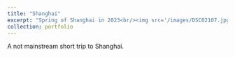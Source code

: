 ```yaml
---
title: "Shanghai"
excerpt: "Spring of Shanghai in 2023<br/><img src='/images/DSC02107.jpg'>"
collection: portfolio
---
```


A not mainstream short trip to Shanghai.

<!-- ![1](/images/DSC01893.jpg)

![2](/images/DSC01965.jpg)

![3](/images/DSC01981.jpg)

![4](/images/DSC01997.jpg)

![5](/images/DSC02071.jpg)

![6](/images/DSC02093.jpg) -->
